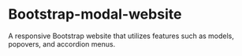 # Bootstrap-modal-website
A responsive Bootstrap website that utilizes features such as models, popovers, and accordion menus.

